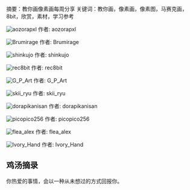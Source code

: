 摘要：教你画像素画每周分享
关键词：教你画，像素画，像素图，马赛克画，8bit，欣赏，素材，学习参考

![aozorapxl](https://pbs.twimg.com/media/G27NU95XIAAjCWd?format=png&name=900x900)
作者: aozorapxl

![Brumirage](https://pbs.twimg.com/media/G26uGBtWUAA1JVa?format=png&name=900x900)
作者: Brumirage

![shinkujo](https://pbs.twimg.com/media/G20evBYaAAQaVtQ?format=png&name=small)
作者: shinkujo

![rec8bit](https://pbs.twimg.com/media/G3N7TJna0AAMq0q?format=png&name=900x900)
作者: rec8bit

![G_P_Art](https://pbs.twimg.com/media/G3YySBdbsAAxprK?format=png&name=medium)
作者: G_P_Art

![skii_ryu](https://pbs.twimg.com/media/G3bkzuGWwAA6tY8?format=png&name=900x900)
作者: skii_ryu

![dorapikanisan](https://pbs.twimg.com/media/G3dvVrtXoAAjLZr?format=png&name=360x360)
作者: dorapikanisan

![picopico256](https://pbs.twimg.com/media/G3FtL3caYAAVKAk?format=png&name=small)
作者: picopico256

![flea_alex](https://pbs.twimg.com/media/G3esWk0WcAAFjKq?format=png&name=medium)
作者: flea_alex

![Ivory_Hand](https://pbs.twimg.com/media/G3bWdu1WcAEdXL_?format=png&name=900x900)
作者: Ivory_Hand


## 鸡汤摘录

你热爱的事情，会以一种从未想过的方式回报你。